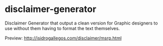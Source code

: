 # disclaimer-generator
Disclaimer Generator that output a clean version for Graphic designers to use without them having to format the text themselves.


Preview: http://isidrogallegos.com/disclaimer/msrp.html
